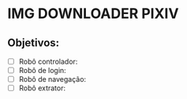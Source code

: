 # IMG DOWNLOADER PIXIV

## Objetivos:

- [ ] Robô controlador:
- [ ] Robô de login:
- [ ] Robô de navegação:
- [ ] Robô extrator:
